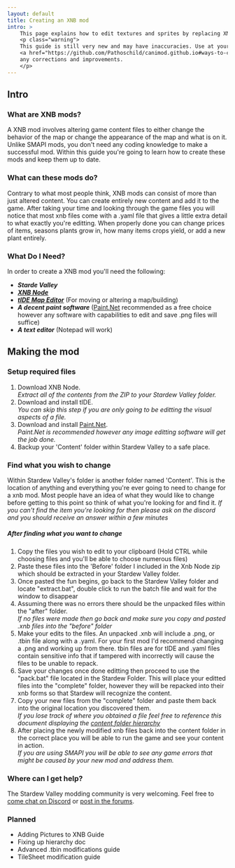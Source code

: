 ```yaml
---
layout: default
title: Creating an XNB mod
intro: >
    This page explains how to edit textures and sprites by replacing XNB files.
    <p class="warning">
    This guide is still very new and may have inaccuracies. Use at your discretion, and
    <a href="https://github.com/Pathoschild/canimod.github.io#ways-to-contribute">feel free to contribute</a>
    any corrections and improvements.
    </p>
---
```


## Intro

### What are XNB mods?
A XNB mod involves altering game content files to either change the behavior of the map or change
the appearance of the map and what is on it. Unlike SMAPI mods, you don't need any coding knowledge
to make a successful mod. Within this guide you're going to learn how to create these mods and keep
them up to date.

### What can these mods do?
Contrary to what most people think, XNB mods can consist of more than just altered content. You can
create entirely new content and add it to the game. After taking your time and looking through the
game files you will notice that most xnb files come with a .yaml file that gives a little extra
detail to what exactly you're editting. When properly done you can change prices of items, seasons
plants grow in, how many items crops yield, or add a new plant entirely.

### What Do I Need?
In order to create a XNB mod you'll need the following:

* **_Starde Valley_**
* **_[XNB Node](http://www.mediafire.com/file/493zng05xjojb5s/XNBNode.zip)_**
* **_[tIDE Map Editor](http://tide.codeplex.com/downloads/get/716669)_** (For moving or altering a
  map/building)
* **_A decent paint software_** ([Paint.Net](http://www.getpaint.net/download.html) recommended as
  a free choice however any software with capabilities to edit and save .png files will suffice)
* **_A text editor_** (Notepad will work)

## Making the mod

### Setup required files
1. Download XNB Node.  
   _Extract all of the contents from the ZIP to your Stardew Valley folder._
2. Download and install tIDE.  
   _You can skip this step if you are only going to be editting the visual aspects of a file._
3. Download and install [Paint.Net](http://www.getpaint.net/download.html).  
   _Paint.Net is recommended however any image editting software will get the job done._
4. Backup your 'Content' folder within Stardew Valley to a safe place.

### Find what you wish to change
Within Stardew Valley's folder is another folder named 'Content'. This is the location of anything
and everything you're ever going to need to change for a xnb mod. Most people have an idea of what
they would like to change before getting to this point so think of what you're looking for and find
it. _If you can't find the item you're looking for then please ask on the discord and you should
receive an answer within a few minutes_

##### After finding what you want to change
1. Copy the files you wish to edit to your clipboard (Hold CTRL while choosing files and you'll be
   able to choose numerous files)
2. Paste these files into the 'Before' folder I included in the Xnb Node zip which should be
   extracted in your Stardew Valley folder.
3. Once pasted the fun begins, go back to the Stardew Valley folder and locate "extract.bat",
   double click to run the batch file and wait for the window to disappear
4. Assuming there was no errors there should be the unpacked files within the "after" folder.  
   _If no files were made then go back and make sure you copy and pasted .xnb files into the
   "before" folder_
5. Make your edits to the files. An unpacked .xnb will include a .png, or .tbin file along with a
   .yaml. For your first mod I'd recommend changing a .png and working up from there. tbin files
   are for tIDE and .yaml files contain sensitive info that if tampered with incorrectly will cause
   the files to be unable to repack.
6. Save your changes once done editting then proceed to use the "pack.bat" file located in the
   Stardew Folder. This will place your editted files into the "complete" folder, however they will
   be repacked into their xnb forms so that Stardew will recognize the content.
7. Copy your new files from the "complete" folder and paste them back into the original location
   you discovered them.  
   _If you lose track of where you obtained a file feel free to reference this document displaying
   the [content folder hierarchy](https://docs.google.com/document/d/1XinJ7vP-SvRZdMJPu8gxvWsSJAjzkcONUZftrH-eJvs/edit)_
8. After placing the newly modified xnb files back into the content folder in the correct place you
   will be able to run the game and see your content in action.  
   _If you are using SMAPI you will be able to see any game errors that might be caused by your new
   mod and address them._

### Where can I get help?
The Stardew Valley modding community is very welcoming. Feel free to
[come chat on Discord](https://discord.gg/kH55QXP) or
[post in the forums](http://community.playstarbound.com/forums/mods.215/).

### Planned
 - Adding Pictures to XNB Guide
 - Fixing up hierarchy doc
 - Advanced .tbin modifications guide
 - TileSheet modification guide
